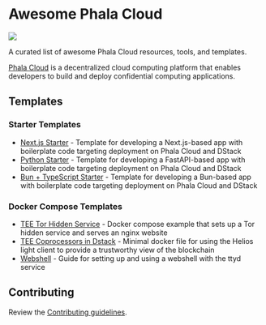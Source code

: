 # Awesome Phala Cloud

[![](https://cloud.phala.network/deploy-button.svg)](https://cloud.phala.network/templates)

A curated list of awesome Phala Cloud resources, tools, and templates.

[Phala Cloud](https://cloud.phala.network) is a decentralized cloud computing platform that enables developers to build and deploy confidential computing applications.

## Templates

### Starter Templates

- [Next.js Starter](https://github.com/Phala-Network/phala-cloud-nextjs-starter) - Template for developing a Next.js-based app with boilerplate code targeting deployment on Phala Cloud and DStack
- [Python Starter](https://github.com/Phala-Network/phala-cloud-python-starter) - Template for developing a FastAPI-based app with boilerplate code targeting deployment on Phala Cloud and DStack
- [Bun + TypeScript Starter](https://github.com/Phala-Network/phala-cloud-bun-starter) - Template for developing a Bun-based app with boilerplate code targeting deployment on Phala Cloud and DStack

### Docker Compose Templates

- [TEE Tor Hidden Service](https://github.com/Dstack-TEE/dstack-examples/tree/main/tor-hidden-service) - Docker compose example that sets up a Tor hidden service and serves an nginx website
- [TEE Coprocessors in Dstack](https://github.com/Dstack-TEE/dstack-examples/tree/main/lightclient) - Minimal docker file for using the Helios light client to provide a trustworthy view of the blockchain
- [Webshell](https://github.com/Dstack-TEE/dstack-examples/tree/main/webshell) - Guide for setting up and using a webshell with the ttyd service

## Contributing

Review the [Contributing guidelines](CONTRIBUTING.md).
